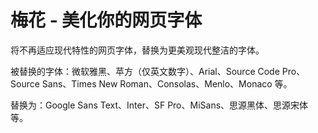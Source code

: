 # 梅花 - 美化你的网页字体

将不再适应现代特性的网页字体，替换为更美观现代整洁的字体。

被替换的字体：微软雅黑、苹方（仅英文数字）、Arial、Source Code Pro、Source Sans、Times New Roman、Consolas、Menlo、Monaco 等。

替换为：Google Sans Text、Inter、SF Pro、MiSans、思源黑体、思源宋体等。
